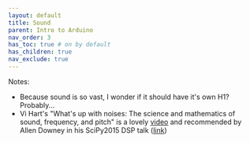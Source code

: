 ```yaml
---
layout: default
title: Sound
parent: Intro to Arduino
nav_order: 3
has_toc: true # on by default
has_children: true
nav_exclude: true
---
```


Notes:
- Because sound is so vast, I wonder if it should have it's own H1? Probably...
- Vi Hart's "What's up with noises: The science and mathematics of sound, frequency, and pitch" is a lovely [video](https://www.youtube.com/watch?v=i_0DXxNeaQ0) and recommended by Allen Downey in his SciPy2015 DSP talk ([link](https://youtu.be/0ALKGR0I5MA?t=96))